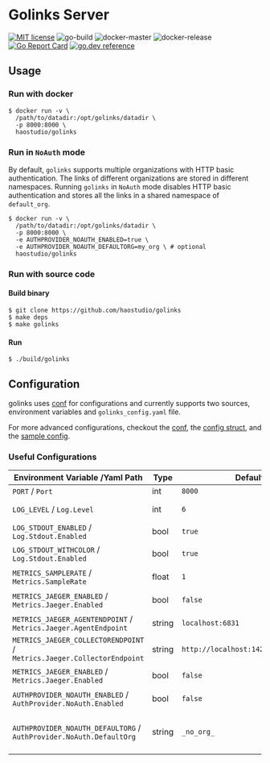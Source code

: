 # Golinks Server

[![MIT license](https://img.shields.io/badge/License-MIT-blue.svg)](https://github.com/haostudio/golinks/blob/master/LICENSE)
![go-build](https://github.com/haostudio/golinks/workflows/go-build/badge.svg)
![docker-master](https://github.com/haostudio/golinks/workflows/docker-master/badge.svg)
![docker-release](https://github.com/haostudio/golinks/workflows/docker-release/badge.svg)
[![Go Report Card](https://goreportcard.com/badge/github.com/haostudio/golinks)](https://goreportcard.com/report/github.com/haostudio/golinks)
[![go.dev reference](https://img.shields.io/badge/go.dev-reference-007d9c?logo=go&logoColor=white&style=flat-square)](https://pkg.go.dev/github.com/haostudio/golinks)

## Usage

### Run with docker

```
$ docker run -v \
  /path/to/datadir:/opt/golinks/datadir \
  -p 8000:8000 \
  haostudio/golinks
```

### Run in `NoAuth` mode

By default, `golinks` supports multiple organizations with HTTP basic
authentication. The links of different organizations are stored in different
namespaces. Running `golinks` in `NoAuth` mode disables HTTP basic
authentication and stores all the links in a shared namespace of `default_org`.

```
$ docker run -v \
  /path/to/datadir:/opt/golinks/datadir \
  -p 8000:8000 \
  -e AUTHPROVIDER_NOAUTH_ENABLED=true \
  -e AUTHPROVIDER_NOAUTH_DEFAULTORG=my_org \ # optional
  haostudio/golinks
```

### Run with source code

#### Build binary

```
$ git clone https://github.com/haostudio/golinks
$ make deps
$ make golinks
```

#### Run

```
$ ./build/golinks
```

## Configuration

golinks uses [conf](https://github.com/popodid/conf) for configurations
and currently supports two sources, environment variables and `golinks_config.yaml` file.

For more advanced configurations, checkout the [conf](https://github.com/popodid/conf),
the [config struct](https://github.com/haostudio/golinks/blob/master/cmd/golinks/main.go#L32),
and the [sample config](https://github.com/haostudio/golinks/blob/master/configs/local.yaml).

### Useful Configurations

| Environment Variable /Yaml Path                                         | Type   | Default                             | Usage                                         |
| ----------------------------------------------------------------------- | ------ | ----------------------------------- | --------------------------------------------- |
| `PORT` / `Port`                                                         | int    | `8000`                              | Listening port                                |
| `LOG_LEVEL` / `Log.Level`                                               | int    | `6`                                 | Maximum log level (`1`~`6`)                   |
| `LOG_STDOUT_ENABLED` / `Log.Stdout.Enabled`                             | bool   | `true`                              | Log to stdout                                 |
| `LOG_STDOUT_WITHCOLOR` / `Log.Stdout.Enabled`                           | bool   | `true`                              | Log to stdout with color                      |
| `METRICS_SAMPLERATE` / `Metrics.SampleRate`                             | float  | `1`                                 | Tracing/Metrics sampling rate                 |
| `METRICS_JAEGER_ENABLED` / `Metrics.Jaeger.Enabled`                     | bool   | `false`                             | Enable tracing with jaeger                    |
| `METRICS_JAEGER_AGENTENDPOINT` / `Metrics.Jaeger.AgentEndpoint`         | string | `localhost:6831`                    | jaeger agent endpoint                         |
| `METRICS_JAEGER_COLLECTORENDPOINT` / `Metrics.Jaeger.CollectorEndpoint` | string | `http://localhost:14268/api/traces` | jaeger collector endpoint                     |
| `METRICS_JAEGER_ENABLED` / `Metrics.Jaeger.Enabled`                     | bool   | `false`                             | Enable tracing with jaeger                    |
| `AUTHPROVIDER_NOAUTH_ENABLED` / `AuthProvider.NoAuth.Enabled`           | bool   | `false`                             | Run in NoAuth mode                            |
| `AUTHPROVIDER_NOAUTH_DEFAULTORG` / `AuthProvider.NoAuth.DefaultOrg`     | string | `_no_org_`                          | The default org namespace used in NoAuth mode |
